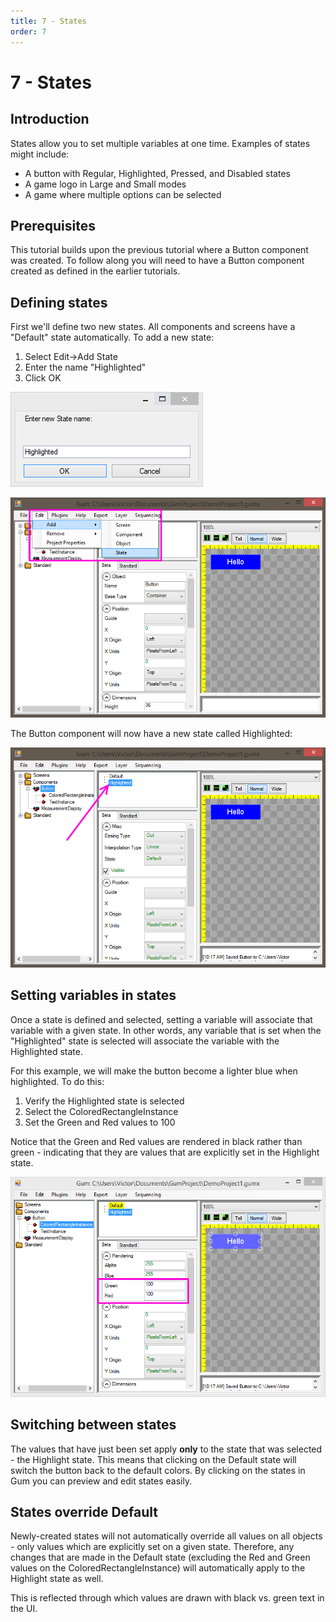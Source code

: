```yaml
---
title: 7 - States
order: 7
---
```


# 7 - States

## Introduction

States allow you to set multiple variables at one time. Examples of states might include:

* A button with Regular, Highlighted, Pressed, and Disabled states
* A game logo in Large and Small modes
* A game where multiple options can be selected

## Prerequisites

This tutorial builds upon the previous tutorial where a Button component was created. To follow along you will need to have a Button component created as defined in the earlier tutorials.

## Defining states

First we'll define two new states. All components and screens have a "Default" state automatically. To add a new state:

1. Select Edit-&gt;Add State 
2. Enter the name "Highlighted"
3. Click OK 

![](../.gitbook/assets/GumEnterStateName.PNG)

![](../.gitbook/assets/GumEditAddState.png)

The Button component will now have a new state called Highlighted: 

![](../.gitbook/assets/GumState.png)

## Setting variables in states

Once a state is defined and selected, setting a variable will associate that variable with a given state. In other words, any variable that is set when the "Highlighted" state is selected will associate the variable with the Highlighted state.

For this example, we will make the button become a lighter blue when highlighted. To do this:

1. Verify the Highlighted state is selected
2. Select the ColoredRectangleInstance
3. Set the Green and Red values to 100

Notice that the Green and Red values are rendered in black rather than green - indicating that they are values that are explicitly set in the Highlight state.

![](../.gitbook/assets/GumStateValuesSet.png)

## Switching between states

The values that have just been set apply **only** to the state that was selected - the Highlight state. This means that clicking on the Default state will switch the button back to the default colors. By clicking on the states in Gum you can preview and edit states easily.

## States override Default

Newly-created states will not automatically override all values on all objects - only values which are explicitly set on a given state. Therefore, any changes that are made in the Default state \(excluding the Red and Green values on the ColoredRectangleInstance\) will automatically apply to the Highlight state as well.

This is reflected through which values are drawn with black vs. green text in the UI.

